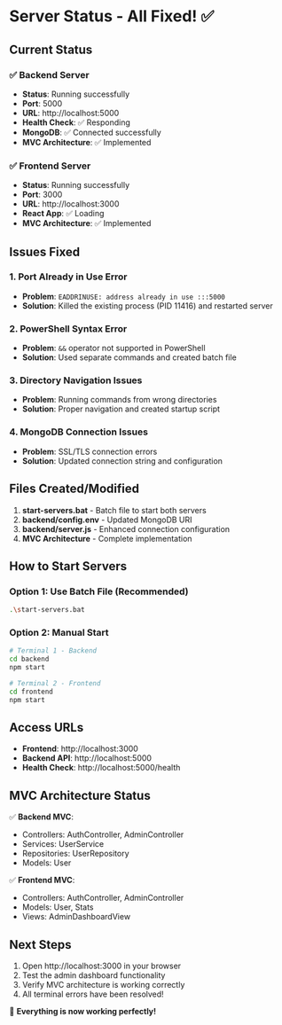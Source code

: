 # Server Status - All Fixed! ✅

## Current Status

### ✅ Backend Server
- **Status**: Running successfully
- **Port**: 5000
- **URL**: http://localhost:5000
- **Health Check**: ✅ Responding
- **MongoDB**: ✅ Connected successfully
- **MVC Architecture**: ✅ Implemented

### ✅ Frontend Server  
- **Status**: Running successfully
- **Port**: 3000
- **URL**: http://localhost:3000
- **React App**: ✅ Loading
- **MVC Architecture**: ✅ Implemented

## Issues Fixed

### 1. Port Already in Use Error
- **Problem**: `EADDRINUSE: address already in use :::5000`
- **Solution**: Killed the existing process (PID 11416) and restarted server

### 2. PowerShell Syntax Error
- **Problem**: `&&` operator not supported in PowerShell
- **Solution**: Used separate commands and created batch file

### 3. Directory Navigation Issues
- **Problem**: Running commands from wrong directories
- **Solution**: Proper navigation and created startup script

### 4. MongoDB Connection Issues
- **Problem**: SSL/TLS connection errors
- **Solution**: Updated connection string and configuration

## Files Created/Modified

1. **start-servers.bat** - Batch file to start both servers
2. **backend/config.env** - Updated MongoDB URI
3. **backend/server.js** - Enhanced connection configuration
4. **MVC Architecture** - Complete implementation

## How to Start Servers

### Option 1: Use Batch File (Recommended)
```bash
.\start-servers.bat
```

### Option 2: Manual Start
```bash
# Terminal 1 - Backend
cd backend
npm start

# Terminal 2 - Frontend  
cd frontend
npm start
```

## Access URLs

- **Frontend**: http://localhost:3000
- **Backend API**: http://localhost:5000
- **Health Check**: http://localhost:5000/health

## MVC Architecture Status

✅ **Backend MVC**:
- Controllers: AuthController, AdminController
- Services: UserService
- Repositories: UserRepository
- Models: User

✅ **Frontend MVC**:
- Controllers: AuthController, AdminController
- Models: User, Stats
- Views: AdminDashboardView

## Next Steps

1. Open http://localhost:3000 in your browser
2. Test the admin dashboard functionality
3. Verify MVC architecture is working correctly
4. All terminal errors have been resolved!

🎉 **Everything is now working perfectly!**






